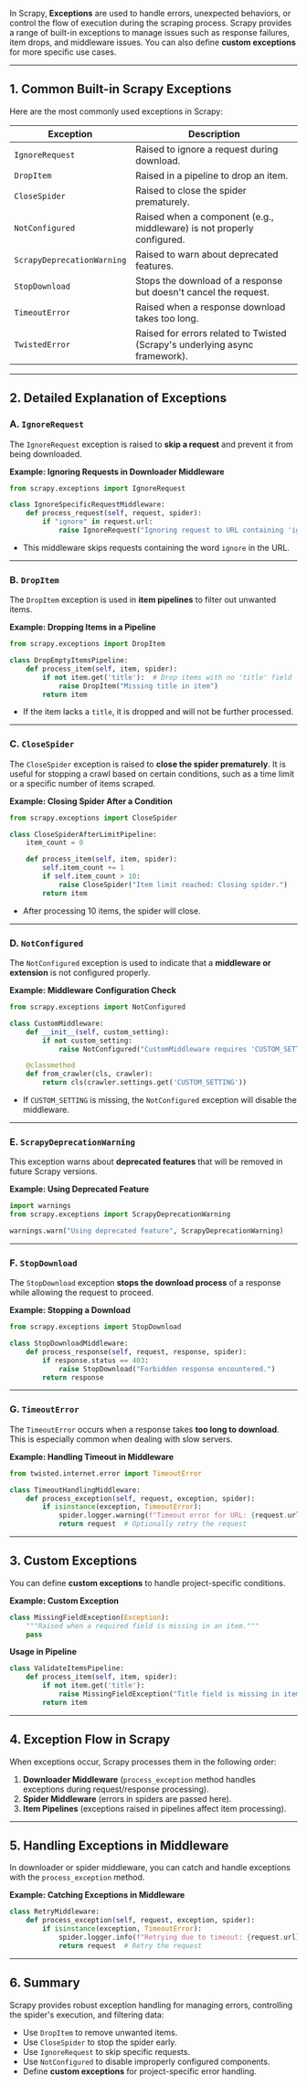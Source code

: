 In Scrapy, **Exceptions** are used to handle errors, unexpected behaviors, or control the flow of execution during the scraping process. Scrapy provides a range of built-in exceptions to manage issues such as response failures, item drops, and middleware issues. You can also define **custom exceptions** for more specific use cases.

---

## 1. **Common Built-in Scrapy Exceptions**

Here are the most commonly used exceptions in Scrapy:

| **Exception**                | **Description**                                                                 |
|------------------------------|-------------------------------------------------------------------------------|
| `IgnoreRequest`              | Raised to ignore a request during download.                                   |
| `DropItem`                   | Raised in a pipeline to drop an item.                                         |
| `CloseSpider`                | Raised to close the spider prematurely.                                       |
| `NotConfigured`              | Raised when a component (e.g., middleware) is not properly configured.        |
| `ScrapyDeprecationWarning`   | Raised to warn about deprecated features.                                     |
| `StopDownload`               | Stops the download of a response but doesn't cancel the request.              |
| `TimeoutError`               | Raised when a response download takes too long.                               |
| `TwistedError`               | Raised for errors related to Twisted (Scrapy's underlying async framework).   |

---

## 2. **Detailed Explanation of Exceptions**

### A. **`IgnoreRequest`**

The `IgnoreRequest` exception is raised to **skip a request** and prevent it from being downloaded.

**Example: Ignoring Requests in Downloader Middleware**
```python
from scrapy.exceptions import IgnoreRequest

class IgnoreSpecificRequestMiddleware:
    def process_request(self, request, spider):
        if "ignore" in request.url:
            raise IgnoreRequest("Ignoring request to URL containing 'ignore'")
```

- This middleware skips requests containing the word `ignore` in the URL.

---

### B. **`DropItem`**

The `DropItem` exception is used in **item pipelines** to filter out unwanted items.

**Example: Dropping Items in a Pipeline**
```python
from scrapy.exceptions import DropItem

class DropEmptyItemsPipeline:
    def process_item(self, item, spider):
        if not item.get('title'):  # Drop items with no 'title' field
            raise DropItem("Missing title in item")
        return item
```

- If the item lacks a `title`, it is dropped and will not be further processed.

---

### C. **`CloseSpider`**

The `CloseSpider` exception is raised to **close the spider prematurely**. It is useful for stopping a crawl based on certain conditions, such as a time limit or a specific number of items scraped.

**Example: Closing Spider After a Condition**
```python
from scrapy.exceptions import CloseSpider

class CloseSpiderAfterLimitPipeline:
    item_count = 0

    def process_item(self, item, spider):
        self.item_count += 1
        if self.item_count > 10:
            raise CloseSpider("Item limit reached: Closing spider.")
        return item
```

- After processing 10 items, the spider will close.

---

### D. **`NotConfigured`**

The `NotConfigured` exception is used to indicate that a **middleware or extension** is not configured properly.

**Example: Middleware Configuration Check**
```python
from scrapy.exceptions import NotConfigured

class CustomMiddleware:
    def __init__(self, custom_setting):
        if not custom_setting:
            raise NotConfigured("CustomMiddleware requires 'CUSTOM_SETTING'")

    @classmethod
    def from_crawler(cls, crawler):
        return cls(crawler.settings.get('CUSTOM_SETTING'))
```

- If `CUSTOM_SETTING` is missing, the `NotConfigured` exception will disable the middleware.

---

### E. **`ScrapyDeprecationWarning`**

This exception warns about **deprecated features** that will be removed in future Scrapy versions.

**Example: Using Deprecated Feature**
```python
import warnings
from scrapy.exceptions import ScrapyDeprecationWarning

warnings.warn("Using deprecated feature", ScrapyDeprecationWarning)
```

---

### F. **`StopDownload`**

The `StopDownload` exception **stops the download process** of a response while allowing the request to proceed.

**Example: Stopping a Download**
```python
from scrapy.exceptions import StopDownload

class StopDownloadMiddleware:
    def process_response(self, request, response, spider):
        if response.status == 403:
            raise StopDownload("Forbidden response encountered.")
        return response
```

---

### G. **`TimeoutError`**

The `TimeoutError` occurs when a response takes **too long to download**. This is especially common when dealing with slow servers.

**Example: Handling Timeout in Middleware**
```python
from twisted.internet.error import TimeoutError

class TimeoutHandlingMiddleware:
    def process_exception(self, request, exception, spider):
        if isinstance(exception, TimeoutError):
            spider.logger.warning(f"Timeout error for URL: {request.url}")
            return request  # Optionally retry the request
```

---

## 3. **Custom Exceptions**

You can define **custom exceptions** to handle project-specific conditions.

**Example: Custom Exception**
```python
class MissingFieldException(Exception):
    """Raised when a required field is missing in an item."""
    pass
```

**Usage in Pipeline**
```python
class ValidateItemsPipeline:
    def process_item(self, item, spider):
        if not item.get('title'):
            raise MissingFieldException("Title field is missing in item")
        return item
```

---

## 4. **Exception Flow in Scrapy**

When exceptions occur, Scrapy processes them in the following order:

1. **Downloader Middleware** (`process_exception` method handles exceptions during request/response processing).
2. **Spider Middleware** (errors in spiders are passed here).
3. **Item Pipelines** (exceptions raised in pipelines affect item processing).

---

## 5. **Handling Exceptions in Middleware**

In downloader or spider middleware, you can catch and handle exceptions with the `process_exception` method.

**Example: Catching Exceptions in Middleware**
```python
class RetryMiddleware:
    def process_exception(self, request, exception, spider):
        if isinstance(exception, TimeoutError):
            spider.logger.info(f"Retrying due to timeout: {request.url}")
            return request  # Retry the request
```

---

## 6. **Summary**

Scrapy provides robust exception handling for managing errors, controlling the spider's execution, and filtering data:

- Use `DropItem` to remove unwanted items.
- Use `CloseSpider` to stop the spider early.
- Use `IgnoreRequest` to skip specific requests.
- Use `NotConfigured` to disable improperly configured components.
- Define **custom exceptions** for project-specific error handling.

